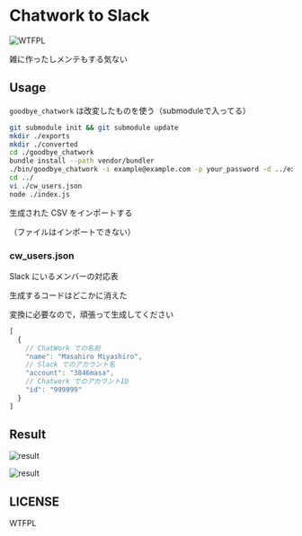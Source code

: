 # Chatwork to Slack

![WTFPL](http://www.wtfpl.net/wp-content/uploads/2012/12/wtfpl-badge-1.png)

雑に作ったしメンテもする気ない

## Usage

`goodbye_chatwork` は改変したものを使う（submoduleで入ってる）

```sh
git submodule init && git submodule update
mkdir ./exports
mkdir ./converted
cd ./goodbye_chatwork
bundle install --path vendor/bundler
./bin/goodbye_chatwork -i example@example.com -p your_password -d ../exports -x room_id
cd ../
vi ./cw_users.json
node ./index.js
```

生成された CSV をインポートする

（ファイルはインポートできない）

### cw_users.json

Slack にいるメンバーの対応表

生成するコードはどこかに消えた

変換に必要なので，頑張って生成してください

```js
[
  {
    // ChatWork での名前
    "name": "Masahiro Miyashiro",
    // Slack でのアカウント名
    "account": "3846masa",
    // Chatwork でのアカウントID
    "id": "999999"
  }
]
```

## Result

![result](https://gyazo.com/cbec10f341fa808053991607c4dcc2d0.png)

![result](https://gyazo.com/8700bb77e5f410b3cd89e5f0da7e4632.png)

## LICENSE

WTFPL
